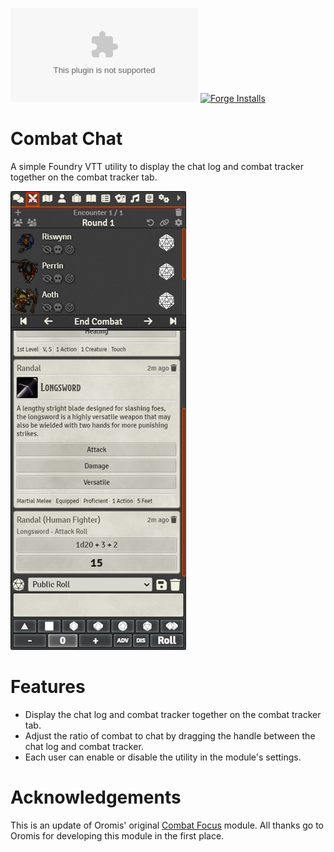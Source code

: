 ![Downloads](https://img.shields.io/github/downloads/Larkinabout/fvtt-combat-chat/latest/module.zip?color=2b82fc&label=DOWNLOADS&style=for-the-badge) [![Forge Installs](https://img.shields.io/badge/dynamic/json?label=Forge%20Installs&query=package.installs&suffix=%25&url=https%3A%2F%2Fforge-vtt.com%2Fapi%2Fbazaar%2Fpackage%2Fcombat-chat&colorB=448d34&style=for-the-badge)](https://forge-vtt.com/bazaar#package=combat-chat)

# Combat Chat

A simple Foundry VTT utility to display the chat log and combat tracker together on the combat tracker tab.

![Combat Chat Sidebar](./images/combat-chat-sidebar.png)

# Features

- Display the chat log and combat tracker together on the combat tracker tab.
- Adjust the ratio of combat to chat by dragging the handle between the chat log and combat tracker.
- Each user can enable or disable the utility in the module's settings.

# Acknowledgements
This is an update of Oromis' original [Combat Focus](https://github.com/Oromis/foundry-combat-focus/) module. All thanks go to Oromis for developing this module in the first place.